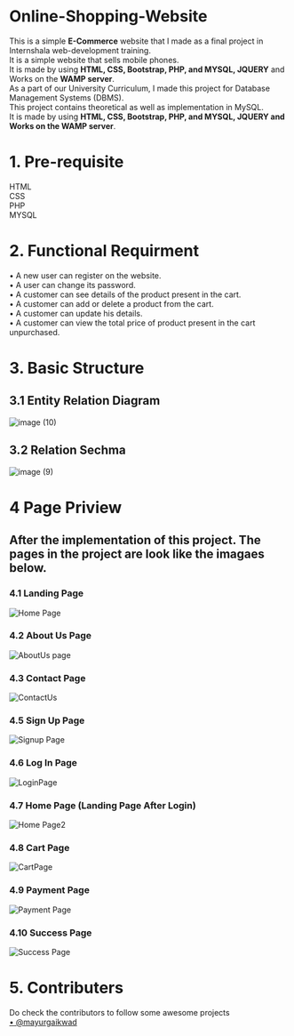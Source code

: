 # Online-Shopping-Website
This is a simple **E-Commerce** website that I made as a final project in Internshala web-development training.</br>
It is a simple website that sells mobile phones.</br>
It is made by using **HTML, CSS, Bootstrap, PHP, and MYSQL, JQUERY** and Works on the **WAMP server**.</br>
As a part of our University Curriculum, I made this project for Database Management Systems (DBMS).</br>
This project contains theoretical as well as implementation in MySQL.</br>
It is made by using **HTML, CSS, Bootstrap, PHP, and MYSQL, JQUERY and Works on the WAMP server**.

# 1. Pre-requisite
HTML</br> CSS</br>PHP</br> MYSQL

# 2. Functional Requirment
<p> • A new user can register on the website.<br />
    • A user can change its password.<br />
    • A customer can see details of the product present in the cart. <br />
    • A customer can add or delete a product from the cart.<br />
    • A customer can update his details.<br />
    • A customer can view the total price of product present in the cart unpurchased.<br />
</p>

# 3. Basic Structure

## 3.1 Entity Relation Diagram
![image (10)](https://user-images.githubusercontent.com/78204926/145671195-a1ab9bd3-153e-4747-bb5d-113ac30a31a6.png)

## 3.2 Relation Sechma
![image (9)](https://user-images.githubusercontent.com/78204926/145671181-71bb669a-66bd-4208-a21e-76e3d0ba712a.png)

# 4 Page Priview
## <p> <b>After the implementation of this project. The pages in the project are look like the imagaes below.</b></p>

### 4.1 Landing Page
![Home Page](https://user-images.githubusercontent.com/78204926/147763071-ef0c24d9-d5bb-411f-84f9-c86319a02eca.JPG)

### 4.2 About Us Page
![AboutUs page](https://user-images.githubusercontent.com/78204926/147763094-59d3fbd4-3e83-4611-a19e-69760ea66b9c.JPG)

### 4.3 Contact Page
![ContactUs](https://user-images.githubusercontent.com/78204926/147763113-801670b1-c830-43b9-a2e1-70f8c6c9d623.JPG)

### 4.5 Sign Up Page
![Signup Page](https://user-images.githubusercontent.com/78204926/147763139-48b6dc64-a240-4ea0-841d-5cec8c77ee2d.JPG)

### 4.6 Log In Page
![LoginPage](https://user-images.githubusercontent.com/78204926/147763172-15180552-7897-4e24-b345-361be3201416.JPG)

### 4.7 Home Page (Landing Page After Login)
![Home Page2](https://user-images.githubusercontent.com/78204926/147763190-31edfc0f-17d1-4572-92ad-3044bc7e3b15.JPG)

### 4.8 Cart Page
![CartPage](https://user-images.githubusercontent.com/78204926/147763203-f0ebd6df-eb8e-4437-8d3e-4eaf37d5a246.JPG)

### 4.9 Payment Page
![Payment Page](https://user-images.githubusercontent.com/78204926/147763217-e294f4dc-c9e0-464b-9d80-2a4b8bc4aed1.JPG)

### 4.10 Success Page
![Success Page](https://user-images.githubusercontent.com/78204926/147763242-cbd3ddc6-3a71-4738-b474-3ecb17963967.JPG)





# 5. Contributers
Do check the contributors to follow some awesome projects </br>
<a href="https://github.com/Mayur2905">• @mayurgaikwad</a> </br>

